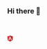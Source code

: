 ### Hi there 👋


<a href="https://www.instagram.com/shander_bonorino/" target="_blank"><img src="https://img.shields.io/badge/Instagram-E4405F?style=for-the-badge&logo=instagram&logoColor=white" alt=""></a>
<a href="https://www.linkedin.com/in/shander-andrade-335282195/" target="_blank"><img src="https://img.shields.io/badge/LinkedIn-0077B5?style=for-the-badge&logo=linkedin&logoColor=white" alt=""></a>


<svg xmlns="http://www.w3.org/2000/svg" xmlns:xlink="http://www.w3.org/1999/xlink" aria-hidden="true" role="img" width="0.95em" height="1em" preserveAspectRatio="xMidYMid meet" viewBox="0 0 256 272">
    <path d="M.1 45.522L125.908.697l129.196 44.028l-20.919 166.45l-108.277 59.966l-106.583-59.169L.1 45.522z" fill="#E23237"></path>
    <path d="M255.104 44.725L125.908.697v270.444l108.277-59.866l20.919-166.55z" fill="#B52E31"></path>
    <path d="M126.107 32.274L47.714 206.693l29.285-.498l15.739-39.347h70.325l17.233 39.845l27.99.498l-82.179-174.917zm.2 55.882l26.496 55.383h-49.806l23.31-55.383z" fill="#FFF"></path>
</svg>



<img src="https://github-readme-stats.vercel.app/api/top-langs/?username=ShanderB&theme=blue-green" alt="">
<img src="https://starchart.cc/ShanderB/twitterAPI.svg" alt="">









<!--
**ShanderB/ShanderB** is a ✨ _special_ ✨ repository because its `README.md` (this file) appears on your GitHub profile.

Here are some ideas to get you started:

- 🔭 I’m currently working on ...
- 🌱 I’m currently learning ...
- 👯 I’m looking to collaborate on ...
- 🤔 I’m looking for help with ...
- 💬 Ask me about ...
- 📫 How to reach me: ...
- 😄 Pronouns: ...
- ⚡ Fun fact: ...
-->
